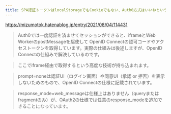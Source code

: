 ```yaml
---
title: SPA認証トークンはlocalStorageでもCookieでもない、Auth0方式はいいねというお話 - @mizumotokのブログ
---
```


https://mizumotok.hatenablog.jp/entry/2021/08/04/114431

> Auth0では一度認証を済ませてセッションができると、iframeとWeb WorkerのpostMessageを駆使して OpenID Connectの認可コードやアクセストークンを取得しています。実際の仕組みは後述しますが、OpenID Connectの仕組みで解決しているのです。

> ここでiframe経由で取得するという高度な技術が持ち込まれます。

> prompt=noneは認証UI（ログイン画面）や同意UI（承認 or 拒否）を表示しないためのもので、OpenID Connectの仕様に記載されています。

> response_mode=web_messageは仕様上はありません（queryまたはfragmentのみ）が、OAuth2の仕様では任意のresponse_modeを追加できることになっています。

